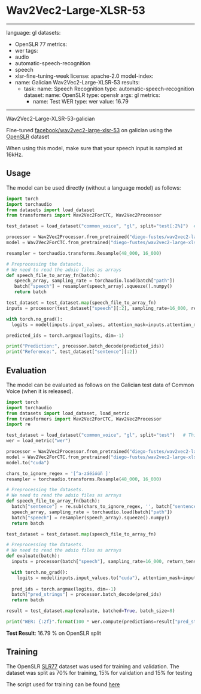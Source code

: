 # Wav2Vec2-Large-XLSR-53

---
language: gl
datasets:
- OpenSLR 77
metrics:
- wer
tags:
- audio
- automatic-speech-recognition
- speech
- xlsr-fine-tuning-week
license: apache-2.0
model-index:
- name: Galician Wav2Vec2-Large-XLSR-53
  results:
  - task: 
      name: Speech Recognition
      type: automatic-speech-recognition
    dataset:
      name: OpenSLR
      type: openslr
      args: gl
    metrics:
       - name: Test WER
         type: wer
         value: 16.79
---

Wav2Vec2-Large-XLSR-53-galician

Fine-tuned [facebook/wav2vec2-large-xlsr-53](https://huggingface.co/facebook/wav2vec2-large-xlsr-53) on galician using the [OpenSLR](https://huggingface.co/datasets/common_voice) dataset

When using this model, make sure that your speech input is sampled at 16kHz.

## Usage

The model can be used directly (without a language model) as follows:

```python
import torch
import torchaudio
from datasets import load_dataset
from transformers import Wav2Vec2ForCTC, Wav2Vec2Processor

test_dataset = load_dataset("common_voice", "gl", split="test[:2%]")  # This is not available yet, load OpenSLR or your dataset instead

processor = Wav2Vec2Processor.from_pretrained("diego-fustes/wav2vec2-large-xlsr-gl")
model = Wav2Vec2ForCTC.from_pretrained("diego-fustes/wav2vec2-large-xlsr-gl")

resampler = torchaudio.transforms.Resample(48_000, 16_000)

# Preprocessing the datasets.
# We need to read the aduio files as arrays
def speech_file_to_array_fn(batch):
   speech_array, sampling_rate = torchaudio.load(batch["path"])
   batch["speech"] = resampler(speech_array).squeeze().numpy()
   return batch

test_dataset = test_dataset.map(speech_file_to_array_fn)
inputs = processor(test_dataset["speech"][:2], sampling_rate=16_000, return_tensors="pt", padding=True)

with torch.no_grad():
  logits = model(inputs.input_values, attention_mask=inputs.attention_mask).logits

predicted_ids = torch.argmax(logits, dim=-1)

print("Prediction:", processor.batch_decode(predicted_ids))
print("Reference:", test_dataset["sentence"][:2])
```


## Evaluation

The model can be evaluated as follows on the Galician test data of Common Voice (when it is released).

```python
import torch
import torchaudio
from datasets import load_dataset, load_metric
from transformers import Wav2Vec2ForCTC, Wav2Vec2Processor
import re

test_dataset = load_dataset("common_voice", "gl", split="test")   # This is not available yet, load OpenSLR or your dataset instead
wer = load_metric("wer")

processor = Wav2Vec2Processor.from_pretrained("diego-fustes/wav2vec2-large-xlsr-gl")
model = Wav2Vec2ForCTC.from_pretrained("diego-fustes/wav2vec2-large-xlsr-gl")
model.to("cuda")

chars_to_ignore_regex = '[^a-záéíóúñ ]'
resampler = torchaudio.transforms.Resample(48_000, 16_000)

# Preprocessing the datasets.
# We need to read the aduio files as arrays
def speech_file_to_array_fn(batch):
  batch["sentence"] = re.sub(chars_to_ignore_regex, '', batch["sentence"]).lower()
  speech_array, sampling_rate = torchaudio.load(batch["path"])
  batch["speech"] = resampler(speech_array).squeeze().numpy()
  return batch

test_dataset = test_dataset.map(speech_file_to_array_fn)

# Preprocessing the datasets.
# We need to read the aduio files as arrays
def evaluate(batch):
  inputs = processor(batch["speech"], sampling_rate=16_000, return_tensors="pt", padding=True)

  with torch.no_grad():
    logits = model(inputs.input_values.to("cuda"), attention_mask=inputs.attention_mask.to("cuda")).logits
  
  pred_ids = torch.argmax(logits, dim=-1)
  batch["pred_strings"] = processor.batch_decode(pred_ids)
  return batch

result = test_dataset.map(evaluate, batched=True, batch_size=8)

print("WER: {:2f}".format(100 * wer.compute(predictions=result["pred_strings"], references=result["sentence"])))
```

**Test Result**: 16.79 % on OpenSLR split


## Training

The OpenSLR [SLR77](https://openslr.org/77/) dataset was used for training and validation. The dataset was split as 70% for training, 15% for validation and 15% for testing  

The script used for training can be found [here](https://github.com/diego-fustes/xlsr-fine-tuning-gl)
